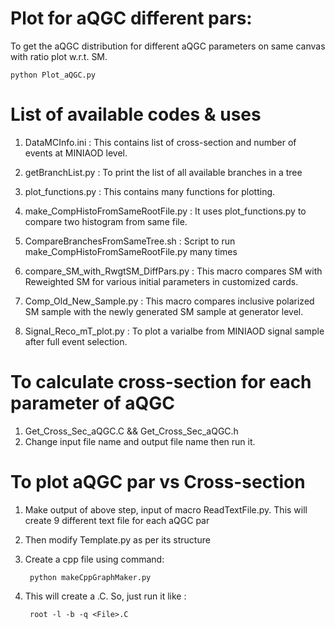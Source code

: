# Plot for aQGC different pars:
To get the aQGC distribution for different aQGC parameters on same canvas with ratio plot w.r.t. SM. 

	python Plot_aQGC.py


# List of available codes & uses

1. DataMCInfo.ini : This contains list of cross-section and number of events at MINIAOD level.

1. getBranchList.py : To print the list of all available branches in a tree

1. plot_functions.py : This contains many functions for plotting.

1. make_CompHistoFromSameRootFile.py : It uses plot_functions.py to compare two histogram from same file.

1. CompareBranchesFromSameTree.sh : Script to run make_CompHistoFromSameRootFile.py many times

1. compare_SM_with_RwgtSM_DiffPars.py : This macro compares SM with Reweighted SM for various initial parameters in customized cards.

1. Comp_Old_New_Sample.py : This macro compares inclusive polarized SM sample with the newly generated SM sample at generator level.

1. Signal_Reco_mT_plot.py : To plot a varialbe from MINIAOD signal sample after full event selection.

# To calculate cross-section for each parameter of aQGC

1. Get_Cross_Sec_aQGC.C  && Get_Cross_Sec_aQGC.h
2. Change input file name and output file name then run it.

# To plot aQGC par vs Cross-section

1. Make output of above step, input of macro ReadTextFile.py. This will create 9 different text file for each aQGC par

2. Then modify Template.py as per its structure

3. Create a cpp file using command:

		python makeCppGraphMaker.py

4. This will create a <File>.C. So, just run it like :

		root -l -b -q <File>.C
